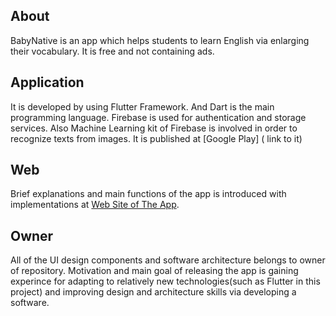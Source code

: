 ## About
BabyNative is an app which helps students to learn English via enlarging their vocabulary. It is free and not containing ads.
## Application
It is developed by using Flutter Framework. And Dart is the main programming language.
Firebase is used for authentication and storage services. Also Machine Learning kit of Firebase is involved in order to recognize texts from images. It is published
at [Google Play] ( link to it)
## Web
Brief explanations and main functions of the app is introduced with implementations at [Web Site of The App](https://musacim.github.io/b).
## Owner
All of the UI design components and software architecture belongs to owner of repository. 
Motivation and main goal of releasing the app is gaining experince for adapting to relatively
new technologies(such as Flutter in this project) and improving design and architecture skills via developing a software.
